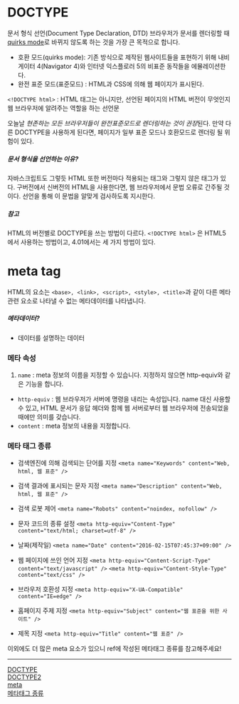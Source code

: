 # DOCTYPE

문서 형식 선언(Document Type Declaration, DTD)
브라우저가 문서를 렌더링할 때 [quirks mode](https://developer.mozilla.org/ko/docs/Web/HTML/Quirks_Mode_and_Standards_Mode)로 바뀌지 않도록 하는 것을 가장 큰 목적으로 합니다.

- 호환 모드(quirks mode): 기존 방식으로 제작된 웹사이트들을 표현하기 위해 내비게이터 4(Navigator 4)와 인터넷 익스플로러 5의 비표준 동작들을 에뮬레이션한다.
- 완전 표준 모드(표준모드) : HTML과 CSS에 의해 웹 페이지가 표시된다.

`<!DOCTYPE html>` : HTML 태그는 아니지만, 선언된 페이지의 HTML 버전이 무엇인지 웹 브라우저에 알려주는 역할을 하는 선언문

오늘날 *현존하는 모든 브라우저들이 완전표준모드로 렌더링하는 것이 권장*된다. 만약 다른 DOCTYPE을 사용하게 된다면, 페이지가 일부 표준 모드나 호환모드로 렌더링 될 위험이 있다.

##### 문서 형식을 선언하는 이유?

자바스크립트도 그렇듯 HTML 또한 버전마다 적용되는 태그와 그렇지 않은 태그가 있다. 구버전에서 신버전의 HTML을 사용한다면, 웹 브라우저에서 문법 오류로 간주될 것이다. 선언을 통해 이 문법을 알맞게 검사하도록 지시한다.

##### 참고

HTML의 버전별로 DOCTYPE을 쓰는 방법이 다르다.
`<!DOCTYPE html>` 은 HTML5에서 사용하는 방법이고, 4.01에서는 세 가지 방법이 있다.

# meta tag

HTML의 <meta> 요소는 `<base>, <link>, <script>, <style>, <title>`과 같이 다른 메타관련 요소로 나타낼 수 없는 메타데이터를 나타냅니다.

##### 메타데이터?

- 데이터를 설명하는 데이터

### 메타 속성

1. `name` : meta 정보의 이름을 지정할 수 있습니다. 지정하지 않으면 http-equiv와 같은 기능을 합니다.

- `http-equiv` : 웹 브라우저가 서버에 명령을 내리는 속성입니다. name 대신 사용할 수 있고, HTML 문서가 응답 헤더와 함께 웹 서버로부터 웹 브라우저에 전송되었을 때에만 의미를 갖습니다.
- `content` : meta 정보의 내용을 지정합니다.

### 메타 태그 종류

- 검색엔진에 의해 검색되는 단어를 지정
  `<meta name="Keywords" content="Web, html, 웹 표준" />`

- 검색 결과에 표시되는 문자 지정
  `<meta name="Description" content="Web, html, 웹 표준" />`

- 검색 로봇 제어
  `<meta name="Robots" content="noindex, nofollow" />`

- 문자 코드의 종류 설정
  `<meta http-equiv="Content-Type" content="text/html; charset=utf-8" />`

- 날짜(제작일)
  `<meta name="Date" content="2016-02-15T07:45:37+09:00" />`

- 웹 페이지에 쓰인 언어 지정
  `<meta http-equiv="Content-Script-Type" content="text/javascript" />`
  `<meta http-equiv="Content-Style-Type" content="text/css" />`

- 브라우저 호환성 지정
  `<meta http-equiv="X-UA-Compatible" content="IE=edge" />`

- 홈페이지 주제 지정
  `<meta http-equiv="Subject" content="웹 표준을 위한 사이트" />`

- 제목 지정
  `<meta http-equiv="Title" content="웹 표준" />`

이외에도 더 많은 meta 요소가 있으니 ref에 작성된 메타태그 종류를 참고해주세요!

---

[DOCTYPE](https://developer.mozilla.org/ko/docs/Glossary/Doctype)
<br/>
[DOCTYPE2](https://developer.mozilla.org/ko/docs/Web/HTML/Quirks_Mode_and_Standards_Mode)
<br/>
[meta](https://developer.mozilla.org/ko/docs/Web/HTML/Element/meta)
<br/>
[메타태그 종류](https://webclub.tistory.com/354)
